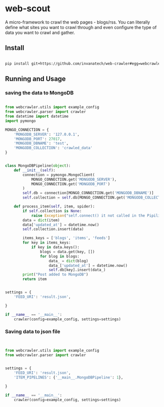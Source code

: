 # web-scout

A micro-framework to crawl the web pages - blogs/rss. You can literally define what sites you 
want to crawl through and even configure the type of data you want to crawl and gather.

## Install

```bash

pip install git+https://github.com/invanatech/web-crawler#egg=webcrawler

```

## Running and Usage 

### saving the data to MongoDB

```python

from webcrawler.utils import example_config
from webcrawler.parser import crawler
from datetime import datetime
import pymongo

MONGO_CONNECTION = {
    'MONGODB_SERVER': '127.0.0.1',
    'MONGODB_PORT': 27017,
    'MONGODB_DBNAME': 'test',
    'MONGODB_COLLECTION': 'crawled_data'
}


class MongoDBPipeline(object):
    def __init__(self):
        connection = pymongo.MongoClient(
            MONGO_CONNECTION.get('MONGODB_SERVER'),
            MONGO_CONNECTION.get('MONGODB_PORT')
        )
        self.db = connection[MONGO_CONNECTION.get('MONGODB_DBNAME')]
        self.collection = self.db[MONGO_CONNECTION.get('MONGODB_COLLECTION')]

    def process_item(self, item, spider):
        if self.collection is None:
            raise Exception("self.connect() it not called in the Pipiline, please make the connection first")
        data = dict(item)
        data['updated_at'] = datetime.now()
        self.collection.insert(data)

        items_keys = ['blogs', 'items', 'feeds']
        for key in items_keys:
            if key in data.keys():
                blogs = data.get(key, [])
                for blog in blogs:
                    data_ = dict(blog)
                    data_['updated_at'] = datetime.now()
                    self.db[key].insert(data_)
        print("Post added to MongoDB")
        return item


settings = {
    'FEED_URI': 'result.json',

}

if __name__ == '__main__':
    crawler(config=example_config, settings=settings)

``` 


### Saving data to json file
```python


from webcrawler.utils import example_config
from webcrawler.parser import crawler
 

settings = {
    'FEED_URI': 'result.json',
    'ITEM_PIPELINES': {'__main__.MongoDBPipeline': 1},

}

if __name__ == '__main__':
    crawler(config=example_config, settings=settings)


```

